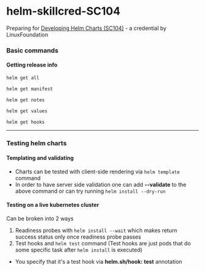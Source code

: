 # helm-skillcred-SC104
Preparing for [Developing Helm Charts (SC104)](https://training.linuxfoundation.org/skillcred/helm/) - a credential by LinuxFoundation

### Basic commands
#### Getting release info
```bash
helm get all

helm get manifest

helm get notes

helm get values

helm get hooks
```

---

### Testing helm charts
#### Templating and validating
- Charts can be tested with client-side rendering via `helm template` command
- In order to have server side validation one can add **--validate** to the above command or can try running `helm install --dry-run`

#### Testing on a live kubernetes cluster
Can be broken into 2 ways
1. Readiness probes with `helm install --wait` which makes return success status only once readiness probe passes
2. Test hooks and `helm test` command (Test hooks are just pods that do some specific task after `helm install` is executed)
  - You specify that it's a test hook via **helm.sh/hook: test** annotation
